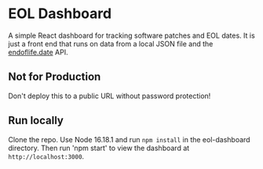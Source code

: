 # EOL Dashboard

A simple React dashboard for tracking software patches and EOL dates. It is just a front end that runs on data from a local JSON file and the [endoflife.date](https://github.com/endoflife-date/endoflife.date) API.

## Not for Production
Don't deploy this to a public URL without password protection!

## Run locally

Clone the repo.
Use Node 16.18.1 and run `npm install` in the eol-dashboard directory. 
Then run 'npm start' to view the dashboard at `http://localhost:3000`.
